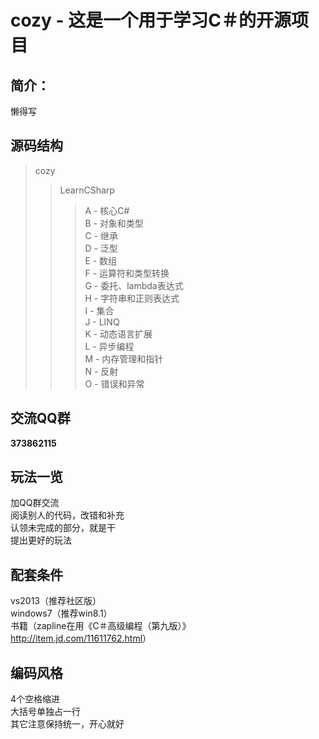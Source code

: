 cozy - 这是一个用于学习C＃的开源项目
========


简介：
--------------------------------
懒得写

源码结构
--------------------------------
> cozy  
>> LearnCSharp  
>>> A  - 核心C#  
>>> B  - 对象和类型  
>>> C  - 继承  
>>> D  - 泛型  
>>> E  - 数组  
>>> F  - 运算符和类型转换  
>>> G  - 委托、lambda表达式  
>>> H  - 字符串和正则表达式  
>>> I  - 集合  
>>> J  - LINQ  
>>> K  - 动态语言扩展  
>>> L  - 异步编程  
>>> M  - 内存管理和指针  
>>> N  - 反射  
>>> O  - 错误和异常  
  
交流QQ群
--------------------------------
<b>373862115</b>

玩法一览
--------------------------------
加QQ群交流  
阅读别人的代码，改错和补充  
认领未完成的部分，就是干  
提出更好的玩法  

配套条件
--------------------------------
vs2013（推荐社区版）  
windows7（推荐win8.1）  
书籍（zapline在用《C＃高级编程（第九版）》<http://item.jd.com/11611762.html>）  

编码风格
--------------------------------
4个空格缩进  
大括号单独占一行  
其它注意保持统一，开心就好  